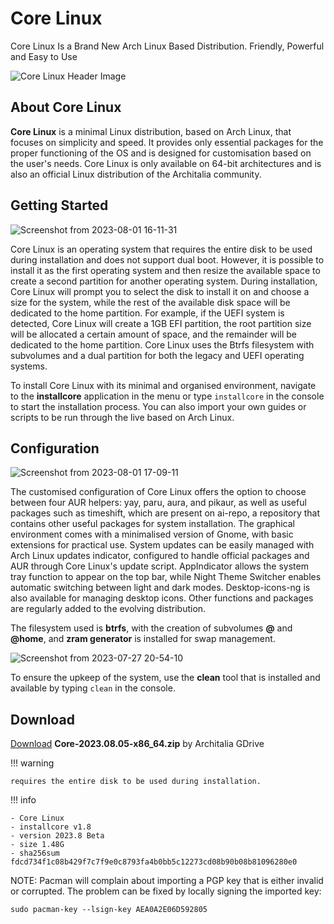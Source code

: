 # Core Linux 
Core Linux Is a Brand New Arch Linux Based Distribution. Friendly, Powerful and Easy to Use

![Core Linux Header Image](https://github.com/ArchItalia/site/assets/117321045/3dcdd1a1-e9d2-4dde-bd99-8404541a643b)

## About Core Linux

**Core Linux** is a minimal Linux distribution, based on Arch Linux, that focuses on simplicity and speed. It provides only essential packages for the proper functioning of the OS and is designed for customisation based on the user's needs. Core Linux is only available on 64-bit architectures and is also an official Linux distribution of the Architalia community. 

## Getting Started 

![Screenshot from 2023-08-01 16-11-31](https://github.com/ArchItalia/site/assets/117321045/b2365773-1bd9-4a78-be0b-0d02afb9f46a)

Core Linux is an operating system that requires the entire disk to be used during installation and does not support dual boot. However, it is possible to install it as the first operating system and then resize the available space to create a second partition for another operating system. During installation, Core Linux will prompt you to select the disk to install it on and choose a size for the system, while the rest of the available disk space will be dedicated to the home partition. For example, if the UEFI system is detected, Core Linux will create a 1GB EFI partition, the root partition size will be allocated a certain amount of space, and the remainder will be dedicated to the home partition. Core Linux uses the Btrfs filesystem with subvolumes and a dual partition for both the legacy and UEFI operating systems.

To install Core Linux with its minimal and organised environment, navigate to the **installcore** application in the menu or type `installcore` in the console to start the installation process. You can also import your own guides or scripts to be run through the live based on Arch Linux.

## Configuration
![Screenshot from 2023-08-01 17-09-11](https://github.com/ArchItalia/site/assets/117321045/555c977d-66f3-4f7d-8ebc-5e9bf3a86483)

The customised configuration of Core Linux offers the option to choose between four AUR helpers: yay, paru, aura, and pikaur, as well as useful packages such as timeshift, which are present on ai-repo, a repository that contains other useful packages for system installation. The graphical environment comes with a minimalised version of Gnome, with basic extensions for practical use. System updates can be easily managed with Arch Linux updates indicator, configured to handle official packages and AUR through Core Linux's update script. AppIndicator allows the system tray function to appear on the top bar, while Night Theme Switcher enables automatic switching between light and dark modes. Desktop-icons-ng is also available for managing desktop icons. Other functions and packages are regularly added to the evolving distribution.

The filesystem used is **btrfs**, with the creation of subvolumes **@** and **@home**, and **zram generator** is installed for swap management.

![Screenshot from 2023-07-27 20-54-10](https://github.com/ArchItalia/core/assets/117321045/5aebefe1-d4bf-4629-827a-f896bc26df1f)


To ensure the upkeep of the system, use the **clean** tool that is installed and available by typing `clean` in the console.

## Download
[Download](https://drive.google.com/file/d/1ZszQ-0ke65Ya40a_7zBCXuKxh3F0E6sq/view?usp=sharing) **Core-2023.08.05-x86_64.zip** by Architalia GDrive 

!!! warning
   
    requires the entire disk to be used during installation.

!!! info

    - Core Linux
    - installcore v1.8
    - version 2023.8 Beta
    - size 1.48G
    - sha256sum fdcd734f1c08b429f7c7f9e0c8793fa4b0bb5c12273cd08b90b08b81096280e0

NOTE: Pacman will complain about importing a PGP key that is either invalid or corrupted.  The problem can be fixed by locally signing the imported key:

```
sudo pacman-key --lsign-key AEA0A2E06D592805
```

<br>
